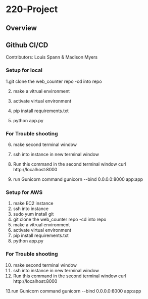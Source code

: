 # 220-Project


## Overview



## Github CI/CD
Contributors: Louis Spann & Madison Myers

### Setup for local 

1.git clone the web_counter repo
	-cd into repo
 
2. make a vitrual environment
   
3. activate virtual environment
   
4. pip install requirements.txt
   
5. python app.py
   
### For Trouble shooting 
6. make second terminal window
    
7. ssh into instance in new terminal window
    
8. Run this command in the second terminal window
    curl http://localhost:8000
    
9. run Gunicorn command
    gunicorn --bind 0.0.0.0:8000 app:app

### Setup for AWS
1. make EC2 instance
2. ssh into instance
3. sudo yum install git  
4. git clone the web_counter repo
	-cd into repo
5. make a vitrual environment
6. activate virtual environment
7. pip install requirements.txt
8. python app.py

### For Trouble shooting 
10. make second terminal window
11. ssh into instance in new terminal window 
12. Run this command in the second terminal window
    curl http://localhost:8000

13.run Gunicorn command
    gunicorn --bind 0.0.0.0:8000 app:app

